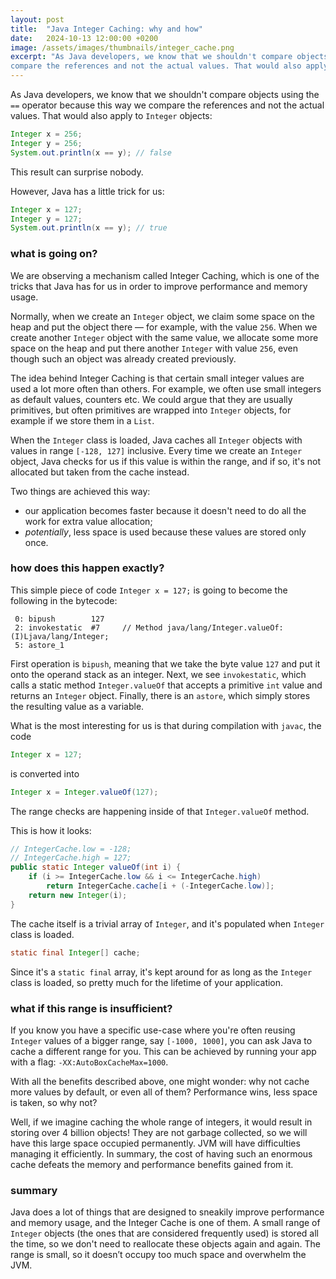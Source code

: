 ```yaml
---
layout: post
title:  "Java Integer Caching: why and how"
date:   2024-10-13 12:00:00 +0200
image: /assets/images/thumbnails/integer_cache.png
excerpt: "As Java developers, we know that we shouldn't compare objects using the `==` operator because this way we
compare the references and not the actual values. That would also apply to Integer objects, however..."
---
```


As Java developers, we know that we shouldn't compare objects using the `==` operator because this way we compare the
references and not the actual values. That would also apply to `Integer` objects:

```java
Integer x = 256;
Integer y = 256;
System.out.println(x == y); // false
```

This result can surprise nobody.

However, Java has a little trick for us:

```java
Integer x = 127;
Integer y = 127;
System.out.println(x == y); // true
```

### what is going on?

We are observing a mechanism called Integer Caching, which is one of the tricks that Java has for us in order to improve
performance and memory usage.

Normally, when we create an `Integer` object, we claim some space on the heap and put the object there —
for example, with the value `256`. When we create another `Integer` object with the same value, we allocate some more space
on the heap and put there another `Integer` with value `256`, even though such an object was already created previously.

The idea behind Integer Caching is that certain small integer values are used a lot more often than others.
For example, we often use small integers as default values, counters etc. We could argue that they are usually primitives,
but often primitives are wrapped into `Integer` objects, for example if we store them in a `List`.

When the `Integer` class is loaded, Java caches all `Integer` objects with values in range `[-128, 127]` inclusive.
Every time we create an `Integer` object, Java checks for us if this value is within the range, and if so, it's not allocated
but taken from the cache instead.

Two things are achieved this way:
- our application becomes faster because it doesn't need to do all the work for extra value allocation;
- _potentially_, less space is used because these values are stored only once.

### how does this happen exactly?

This simple piece of code `Integer x = 127;` is going to become the following in the bytecode:

```text
 0: bipush        127
 2: invokestatic  #7     // Method java/lang/Integer.valueOf:(I)Ljava/lang/Integer;
 5: astore_1
```

First operation is `bipush`, meaning that we take the byte value `127` and put it onto the operand stack as an integer.
Next, we see `invokestatic`, which calls a static method `Integer.valueOf` that accepts a primitive `int` value and
returns an `Integer` object.
Finally, there is an `astore`, which simply stores the resulting value as a variable.

What is the most interesting for us is that during compilation with `javac`, the code

```java
Integer x = 127;
```

is converted into

```java
Integer x = Integer.valueOf(127);
```

The range checks are happening inside of that `Integer.valueOf` method.

This is how it looks:

```java
// IntegerCache.low = -128;
// IntegerCache.high = 127;
public static Integer valueOf(int i) {
    if (i >= IntegerCache.low && i <= IntegerCache.high)
        return IntegerCache.cache[i + (-IntegerCache.low)];
    return new Integer(i);
}
```

The cache itself is a trivial array of `Integer`, and it's populated when `Integer` class is loaded.

```java
static final Integer[] cache;
```

Since it's a `static final` array, it's kept around for as long as the `Integer` class is loaded, so pretty much for
the lifetime of your application.

### what if this range is insufficient?

If you know you have a specific use-case where you're often reusing `Integer` values of a bigger range, say `[-1000, 1000]`,
you can ask Java to cache a different range for you.
This can be achieved by running your app with a flag: `-XX:AutoBoxCacheMax=1000`.

With all the benefits described above, one might wonder: why not cache more values by default, or even all of them?
Performance wins, less space is taken, so why not?

Well, if we imagine caching the whole range of integers, it would result in storing over 4 billion objects!
They are not garbage collected, so we will have this large space occupied permanently. JVM will have difficulties managing
it efficiently. In summary, the cost of having such an enormous cache defeats the memory and performance benefits gained from it.

### summary

Java does a lot of things that are designed to sneakily improve performance and memory usage, and the Integer Cache is one of them.
A small range of `Integer` objects (the ones that are considered frequently used) is stored all the time,
so we don't need to reallocate these objects again and again. The range is small, so it doesn’t occupy too much space and
overwhelm the JVM.